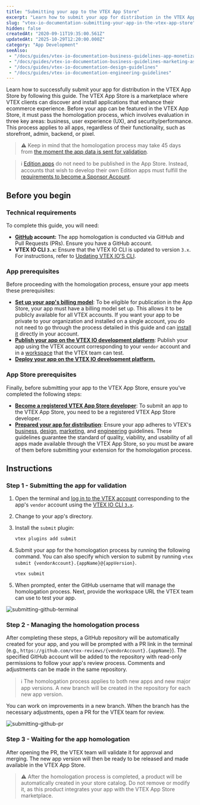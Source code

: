 ```yaml
---
title: "Submitting your app to the VTEX App Store"
excerpt: "Learn how to submit your app for distribution in the VTEX App Store."
slug: "vtex-io-documentation-submitting-your-app-in-the-vtex-app-store"
hidden: false
createdAt: "2020-09-11T19:35:00.561Z"
updatedAt: "2025-10-29T12:20:00.000Z"
category: "App Development"
seeAlso:
 - "/docs/guides/vtex-io-documentation-business-guidelines-app-monetization"
 - "/docs/guides/vtex-io-documentation-business-guidelines-marketing-assets"
 - "/docs/guides/vtex-io-documentation-design-guidelines"
 - "/docs/guides/vtex-io-documentation-engineering-guidelines"
---
```


Learn how to successfully submit your app for distribution in the VTEX App Store by following this guide. The VTEX App Store is a marketplace where VTEX clients can discover and install applications that enhance their ecommerce experience. Before your app can be featured in the VTEX App Store, it must pass the homologation process, which involves evaluation in three key areas: business, user experience (UX), and security/performance. This process applies to all apps, regardless of their functionality, such as storefront, admin, backend, or pixel.

> ⚠️ Keep in mind that the homologation process may take 45 days from [the moment the app data is sent for validation](https://developers.vtex.com/docs/guides/vtex-io-documentation-submitting-your-app-in-the-vtex-app-store#step-2-managing-the-homologation-process).

> ℹ️ [Edition apps](https://developers.vtex.com/docs/guides/vtex-io-documentation-edition-app) do not need to be published in the App Store. Instead, accounts that wish to develop their own Edition apps must fulfill the [requirements to become a Sponsor Account](https://developers.vtex.com/docs/guides/vtex-io-documentation-becoming-a-sponsor-account).

## Before you begin

### Technical requirements

To complete this guide, you will need:

- **[GitHub](https://github.com/) account:** The app homologation is conducted via GitHub and Pull Requests (PRs). Ensure you have a GitHub account.
- **VTEX IO CLI `3.x`:** Ensure that the VTEX IO CLI is updated to version `3.x`. For instructions, refer to [Updating VTEX IO'S CLI](https://developers.vtex.com/docs/guides/vtex-io-documentation-vtex-io-cli-update).

### App prerequisites

Before proceeding with the homologation process, ensure your app meets these prerequisites:

- [**Set up your app's billing model**](https://developers.vtex.com/docs/guides/vtex-io-documentation-setting-your-apps-billing-model): To be eligible for publication in the App Store, your app must have a billing model set up. This allows it to be publicly available for all VTEX accounts. If you want your app to be private to your organization and installed on a single account, you do not need to go through the process detailed in this guide and can [install it](https://developers.vtex.com/docs/guides/vtex-io-documentation-installing-an-app) directly in your account.
- [**Publish your app on the VTEX IO development platform**](https://developers.vtex.com/docs/guides/vtex-io-documentation-publishing-an-app/): Publish your app using the VTEX account corresponding to your  `vendor` account and in a [workspace](https://developers.vtex.com/docs/guides/vtex-io-documentation-workspace/) that the VTEX team can test.
- [**Deploy your app on the VTEX IO development platform.**](https://developers.vtex.com/docs/guides/vtex-io-documentation-making-your-new-app-version-publicly-available#step-6---deploying-the-app-stable-version)

### App Store prerequisites

Finally, before submitting your app to the VTEX App Store, ensure you've completed the following steps:

- [**Become a registered VTEX App Store developer**](https://developers.vtex.com/docs/guides/vtex-io-documentation-becoming-a-registered-vtex-app-store-developer): To submit an app to the VTEX App Store, you need to be a registered VTEX App Store developer.
- [**Prepared your app for distribution**](https://developers.vtex.com/docs/guides/vtex-io-documentation-preparing-your-app-distribution): Ensure your app adheres to VTEX's [business](https://developers.vtex.com/docs/guides/vtex-io-documentation-business-guidelines-vtex-app-store), [design](https://developers.vtex.com/docs/guides/vtex-io-documentation-design-guidelines), [marketing](https://developers.vtex.com/docs/guides/vtex-io-documentation-business-guidelines-marketing-assets), and [engineering](https://developers.vtex.com/docs/guides/vtex-io-documentation-engineering-guidelines) guidelines. These guidelines guarantee the standard of quality, viability, and usability of all apps made available through the VTEX App Store, so you must be aware of them before submitting your extension for the homologation process.

## Instructions

### Step 1 - Submitting the app for validation

1. Open the terminal and [log in to the VTEX account](https://developers.vtex.com/docs/guides/vtex-io-documentation-vtex-io-cli-usage#logging-in-to-your-vtex-account) corresponding to the app's `vendor` account using the [VTEX IO CLI `3.x`](https://developers.vtex.com/docs/guides/vtex-io-documentation-vtex-io-cli-installation-and-command-reference).
2. Change to your app's directory.
3. Install the `submit` plugin:

   ```sh
   vtex plugins add submit
   ```

4. Submit your app for the homologation process by running the following command. You can also specify which version to submit by running `vtex submit {vendorAccount}.{appName}@{appVersion}`.

   ```sh
   vtex submit
   ```

5. When prompted, enter the GitHub username that will manage the homologation process. Next, provide the workspace URL the VTEX team can use to test your app.

![submitting-github-terminal](https://cdn.jsdelivr.net/gh/vtexdocs/dev-portal-content@main/images/vtex-io-documentation-submitting-your-app-in-the-vtex-app-store-0.png)

### Step 2 - Managing the homologation process

After completing these steps, a GitHub repository will be automatically created for your app, and you will be prompted with a PR link in the terminal (e.g., `https://github.com/vtex-reviews/{vendorAccount}.{appName}`). The specified GitHub account will be added to the repository with read-only permissions to follow your app's review process. Comments and adjustments can be made in the same repository.

> ℹ️ The homologation process applies to both new apps and new major app versions. A new branch will be created in the repository for each new app version.

You can work on improvements in a new branch. When the branch has the necessary adjustments, open a PR for the VTEX team for review.

![submitting-github-pr](https://cdn.jsdelivr.net/gh/vtexdocs/dev-portal-content@main/images/vtex-io-documentation-submitting-your-app-in-the-vtex-app-store-1.png)

### Step 3 - Waiting for the app homologation

After opening the PR, the VTEX team will validate it for approval and merging. The new app version will then be ready to be released and made available in the VTEX App Store.

> ⚠️ After the homologation process is completed, a product will be automatically created in your store catalog. Do not remove or modify it, as this product integrates your app with the VTEX App Store marketplace.
